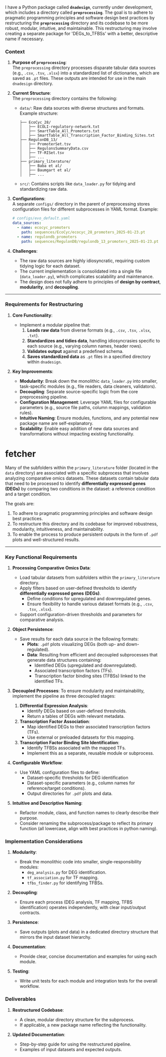 I have a Python package called **`dnadesign`**, currently under development, which includes a directory called **`preprocessing`**. The goal is to adhere to pragmatic programming principles and software design best practices by restructuring the **`preprocessing`** directory and its codebase to be more robust, modular, intuitive, and maintainable. This restructuring may involve creating a separate package for 'DEGs_to_TFBSs' with a better, descriptive name if necessary.

### Context

1. **Purpose of `preprocessing`**:  
   The `preprocessing` directory processes disparate tabular data sources (e.g., `.csv`, `.tsv`, `.xlsx`) into a standardized list of dictionaries, which are saved as `.pt` files. These outputs are intended for use in the main `dnadesign` directory.

2. **Current Structure**:  
   The `preprocessing` directory contains the following:
   - `data/`: Raw data sources with diverse structures and formats.  
     Example structure:
     ```
     ├── EcoCyc_28/
     │   ├── ECOLI-regulatory-network.txt
     │   ├── SmartTable_All_Promoters.txt
     │   ├── SmartTable_All_Transcription_Factor_Binding_Sites.txt
     ├── RegulonDB_13/
     │   ├── PromoterSet.tsv
     │   ├── RegulonsSummaryData.csv
     │   ├── TF-RISet.tsv
     │   ├── ...
     ├── primary_literature/
     │   ├── Baba et al/
     │   ├── Baumgart et al/
     │   ├── ...
     ```
   - `src/`: Contains scripts like `data_loader.py` for tidying and standardizing raw data.

3. **Configurations**:  
   A separate `configs/` directory in the parent of preprocessing stores configuration files for different subprocesses in YAML format. Example:
   ```yaml
   # configs/evo_default.yaml
   data_sources:
     - name: ecocyc_promoters
       path: sequences/EcoCyc/ecocyc_28_promoters_2025-01-23.pt
     - name: regulondb_promoters
       path: sequences/RegulonDB/regulondb_13_promoters_2025-01-23.pt
   ```

4. **Challenges**:
   - The raw data sources are highly idiosyncratic, requiring custom tidying logic for each dataset.
   - The current implementation is consolidated into a single file (`data_loader.py`), which complicates scalability and maintenance.
   - The design does not fully adhere to principles of **design by contract**, **modularity**, and **decoupling**.

---

### Requirements for Restructuring

1. **Core Functionality**:
   - Implement a modular pipeline that:
     1. **Loads raw data** from diverse formats (e.g., `.csv`, `.tsv`, `.xlsx`, `.txt`).
     2. **Standardizes and tidies data**, handling idiosyncrasies specific to each source (e.g., varying column names, header rows).
     3. **Validates output** against a predefined schema.
     4. **Saves standardized data** as `.pt` files in a specified directory within `dnadesign`.

2. **Key Improvements**:
   - **Modularity**: Break down the monolithic `data_loader.py` into smaller, task-specific modules (e.g., file readers, data cleaners, validators).
   - **Decoupling**: Separate source-specific logic from the core preprocessing pipeline.
   - **Configuration Management**: Leverage YAML files for configurable parameters (e.g., source file paths, column mappings, validation rules).
   - **Intuitive Naming**: Ensure modules, functions, and any potential new package name are self-explanatory.
   - **Scalability**: Enable easy addition of new data sources and transformations without impacting existing functionality.

# fetcher

Many of the subfolders within the `primary_literature` folder (located in the `data` directory) are associated with a specific subprocess that involves analyzing comparative omics datasets. These datasets contain tabular data that need to be processed to identify **differentially expressed genes (DEGs)** by comparing two conditions in the dataset: a reference condition and a target condition. 

The goals are:
1. To adhere to pragmatic programming principles and software design best practices.
2. To restructure this directory and its codebase for improved robustness, modularity, intuitiveness, and maintainability. 
3. To enable the process to produce persistent outputs in the form of `.pdf` plots and well-structured results.

---

### Key Functional Requirements

1. **Processing Comparative Omics Data**:
   - Load tabular datasets from subfolders within the `primary_literature` directory.
   - Apply filters based on user-defined thresholds to identify **differentially expressed genes (DEGs)**.  
     - Define conditions for upregulated and downregulated genes.  
     - Ensure flexibility to handle various dataset formats (e.g., `.csv`, `.tsv`, `.xlsx`).
   - Support configuration-driven thresholds and parameters for comparative analysis.

2. **Object Persistence**:
   - Save results for each data source in the following formats:
     - **Plots**: `.pdf` plots visualizing DEGs (both up- and down-regulated).
     - **Data**: Resulting from efficient and decoupled subprocesses that generate data structures containing:
       - Identified DEGs (upregulated and downregulated).
       - Associated transcription factors (TFs).
       - Transcription factor binding sites (TFBSs) linked to the identified TFs.

3. **Decoupled Processes**:
   To ensure modularity and maintainability, implement the pipeline as three decoupled stages:
   1. **Differential Expression Analysis**:
      - Identify DEGs based on user-defined thresholds.
      - Return a tables of DEGs with relevant metadata.
   2. **Transcription Factor Association**:
      - Map identified DEGs to their associated transcription factors (TFs).
      - Use external or preloaded datasets for this mapping.
   3. **Transcription Factor Binding Site Identification**:
      - Identify TFBSs associated with the mapped TFs.
      - Implement this as a separate, reusable module or subprocess.

4. **Configurable Workflow**:
   - Use YAML configuration files to define:
     - Dataset-specific thresholds for DEG identification
     - Dataset-specific parameters (e.g., column names for reference/target conditions).
     - Output directories for `.pdf` plots and data.

5. **Intuitive and Descriptive Naming**:
   - Refactor module, class, and function names to clearly describe their purpose.
   - Consider renaming the subprocess/package to reflect its primary function (all lowercase, align with best practices in python naming).


### Implementation Considerations

1. **Modularity**:
   - Break the monolithic code into smaller, single-responsibility modules:
     - `deg_analysis.py` for DEG identification.
     - `tf_association.py` for TF mapping.
     - `tfbs_finder.py` for identifying TFBSs.

2. **Decoupling**:
   - Ensure each process (DEG analysis, TF mapping, TFBS identification) operates independently, with clear input/output contracts.

3. **Persistence**:
   - Save outputs (plots and data) in a dedicated directory structure that mirrors the input dataset hierarchy.

4. **Documentation**:
   - Provide clear, concise documentation and examples for using each module.

5. **Testing**:
   - Write unit tests for each module and integration tests for the overall workflow.

### Deliverables

1. **Restructured Codebase**:
   - A clean, modular directory structure for the subprocess.
   - If applicable, a new package name reflecting the functionality.

2. **Updated Documentation**:
   - Step-by-step guide for using the restructured pipeline.
   - Examples of input datasets and expected outputs.
